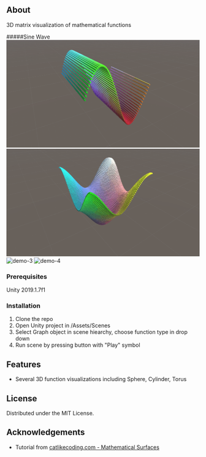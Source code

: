 ## About

3D matrix visualization of mathematical functions

#####Sine Wave
![demo-1]
![demo-2]
![demo-3]
![demo-4]

### Prerequisites

Unity 2019.1.7f1

### Installation
 
1. Clone the repo
2. Open Unity project in /Assets/Scenes
3. Select Graph object in scene hiearchy, choose function type in drop down
4. Run scene by pressing button with "Play" symbol

## Features

* Several 3D function visualizations including Sphere, Cylinder, Torus
<!--
#### Major Unimplemented Features -->

<!-- * Multiplayer -->

## License

Distributed under the MIT License.

## Acknowledgements

* Tutorial from [catlikecoding.com - Mathematical Surfaces](https://catlikecoding.com/unity/tutorials/basics/mathematical-surfaces/)

<!-- Content -->
[demo-1]: /0_Demo/3d_sine_wave.gif
[demo-2]: /0_Demo/3d_sine_wave_2.gif
[demo-3]: /0_Demo/3d_sine_wave_3.gif
[demo-4]: /0_Demo/3d_sine_wave_4.gif
